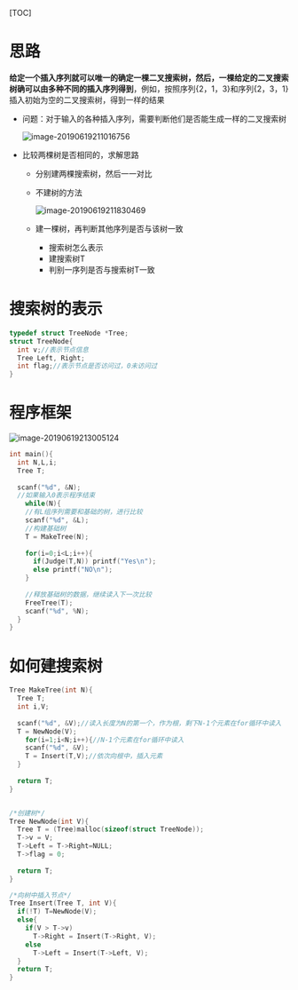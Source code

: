 [TOC]

# 思路

**给定一个插入序列就可以唯一的确定一棵二叉搜索树，然后，一棵给定的二叉搜索树确可以由多种不同的插入序列得到**，例如，按照序列{2，1，3}和序列{2，3，1}插入初始为空的二叉搜索树，得到一样的结果



* 问题：对于输入的各种插入序列，需要判断他们是否能生成一样的二叉搜索树

  ![image-20190619211016756](https://chenyansong1/note/blob/master/images/data_structure/image-20190619211016756.png?raw=true)



* 比较两棵树是否相同的，求解思路

  * 分别建两棵搜索树，然后一一对比

  * 不建树的方法

    ![image-20190619211830469](https://chenyansong1/note/blob/master/images/data_structure/image-20190619211830469.png?raw=true)

  * 建一棵树，再判断其他序列是否与该树一致

    * 搜索树怎么表示
    * 建搜索树T
    * 判别一序列是否与搜索树T一致

    

# 搜索树的表示

```c
typedef struct TreeNode *Tree;
struct TreeNode{
  int v;//表示节点信息
  Tree Left, Right;
  int flag;//表示节点是否访问过，0未访问过
}
```



# 程序框架

![image-20190619213005124](https://chenyansong1/note/blob/master/images/data_structure/image-20190619213005124.png?raw=true)

```c
int main(){
  int N,L,i;
  Tree T;
  
  scanf("%d", &N);
  //如果输入0表示程序结束
	while(N){
    //有L组序列需要和基础的树，进行比较
    scanf("%d", &L);
    //构建基础树
    T = MakeTree(N);
    
    for(i=0;i<L;i++){
      if(Judge(T,N)) printf("Yes\n");
      else printf("NO\n");
    }
    
    //释放基础树的数据，继续读入下一次比较
    FreeTree(T);
    scanf("%d", %N);
  }
}
```



# 如何建搜索树

```c
Tree MakeTree(int N){
  Tree T;
  int i,V;
  
  scanf("%d", &V);//读入长度为N的第一个，作为根，剩下N-1个元素在for循环中读入
  T = NewNode(V);
 	for(i=1;i<N;i++){//N-1个元素在for循环中读入
    scanf("%d", &V);
    T = Insert(T,V);//依次向根中，插入元素
  }
  
  return T;
}


/*创建树*/
Tree NewNode(int V){
  Tree T = (Tree)malloc(sizeof(struct TreeNode));
  T->v = V;
  T->Left = T->Right=NULL;
  T->flag = 0;
  
  return T;
}

/*向树中插入节点*/
Tree Insert(Tree T, int V){
  if(!T) T=NewNode(V);
  else{
    if(V > T->v)
      T->Right = Insert(T->Right, V);
    else
      T->Left = Insert(T->Left, V);
  }
  return T;
}
```

